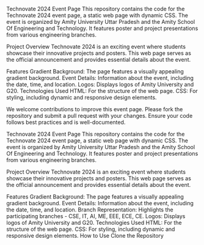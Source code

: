Technovate 2024 Event Page
This repository contains the code for the Technovate 2024 event page, a static web page with dynamic CSS. The event is organized by Amity University Uttar Pradesh and the Amity School Of Engineering and Technology. It features poster and project presentations from various engineering branches.

Project Overview
Technovate 2024 is an exciting event where students showcase their innovative projects and posters. This web page serves as the official announcement and provides essential details about the event.

Features
Gradient Background: The page features a visually appealing gradient background.
Event Details: Information about the event, including the date, time, and location.
Logos: Displays logos of Amity University and G20.
Technologies Used
HTML: For the structure of the web page.
CSS: For styling, including dynamic and responsive design elements.

We welcome contributions to improve this event page. Please fork the repository and submit a pull request with your changes. Ensure your code follows best practices and is well-documented.


Technovate 2024 Event Page
This repository contains the code for the Technovate 2024 event page, a static web page with dynamic CSS. The event is organized by Amity University Uttar Pradesh and the Amity School Of Engineering and Technology. It features poster and project presentations from various engineering branches.

Project Overview
Technovate 2024 is an exciting event where students showcase their innovative projects and posters. This web page serves as the official announcement and provides essential details about the event.

Features
Gradient Background: The page features a visually appealing gradient background.
Event Details: Information about the event, including the date, time, and location.
Branch Representation: Highlights the participating branches - CSE, IT, AI, ME, EEE, ECE, CE.
Logos: Displays logos of Amity University and G20.
Technologies Used
HTML: For the structure of the web page.
CSS: For styling, including dynamic and responsive design elements.
How to Use
Clone the Repository


